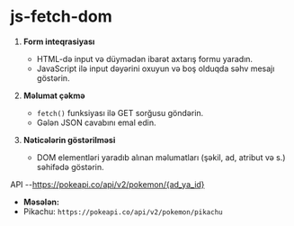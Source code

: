 # js-fetch-dom

1. **Form inteqrasiyası**  
   - HTML-də input və düymədən ibarət axtarış formu yaradın.  
   - JavaScript ilə input dəyərini oxuyun və boş olduqda səhv mesajı göstərin.

2. **Məlumat çəkmə**  
   - `fetch()` funksiyası ilə GET sorğusu göndərin.  
   - Gələn JSON cavabını emal edin.

3. **Nəticələrin göstərilməsi**  
   - DOM elementləri yaradıb alınan məlumatları (şəkil, ad, atribut və s.) səhifədə göstərin.

API
--https://pokeapi.co/api/v2/pokemon/{ad_ya_id}
- **Məsələn:**  
- Pikachu: `https://pokeapi.co/api/v2/pokemon/pikachu`  
